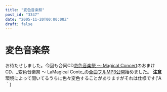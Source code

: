 ```yaml
---
title: "変色音楽祭"
post_id: "3347"
date: "2005-11-20T00:00:00Z"
draft: false
---
```


# 変色音楽祭

お待たせしました。今回も合同CD[恋色音楽祭 ～ Magical Concert](http://marisa.kicks-ass.net/)のおまけCD、_変色音楽祭 ～ LaMagical Conte_の[全曲フルMP3公開](http://lama.danmaq.com/lamarisa/)始めました。 **注意** 環境によって聞いてるうちに色々変色することがありますがそれは仕様です('A｀)

